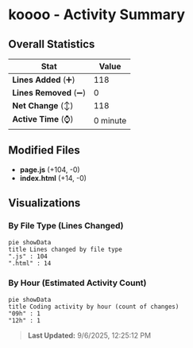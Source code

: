 # koooo - Activity Summary 

## Overall Statistics

| Stat                   | Value                                                             |
| ---------------------- | ----------------------------------------------------------------- |
| **Lines Added** (➕)   | 118                                          |
| **Lines Removed** (➖) | 0                                        |
| **Net Change** (↕)    | 118                |
| **Active Time** (⌚)   | 0 minute |


## Modified Files
- **page.js** (+104, -0)
- **index.html** (+14, -0)

## Visualizations

### By File Type (Lines Changed)

```mermaid
pie showData
title Lines changed by file type
".js" : 104
".html" : 14
```

### By Hour (Estimated Activity Count)

```mermaid
pie showData
title Coding activity by hour (count of changes)
"09h" : 1
"12h" : 1
```


> **Last Updated:** 9/6/2025, 12:25:12 PM